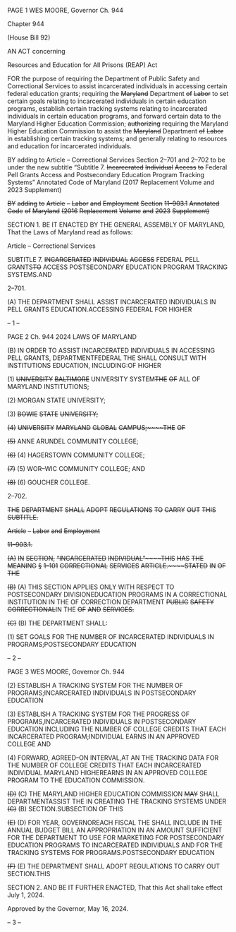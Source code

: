 PAGE 1
WES MOORE, Governor Ch. 944

Chapter 944

(House Bill 92)

AN ACT concerning

Resources and Education for All Prisons (REAP) Act

FOR the purpose of requiring the Department of Public Safety and Correctional Services
to assist incarcerated individuals in accessing certain federal education grants;
requiring the ~~Maryland~~ Department ~~of~~ ~~Labor~~ to set certain goals relating to
incarcerated individuals in certain education programs, establish certain tracking
systems relating to incarcerated individuals in certain education programs, and
forward certain data to the Maryland Higher Education Commission; ~~authorizing~~
requiring the Maryland Higher Education Commission to assist the ~~Maryland~~
Department ~~of~~ ~~Labor~~ in establishing certain tracking systems; and generally relating
to resources and education for incarcerated individuals.

BY adding to
Article – Correctional Services
Section 2–701 and 2–702 to be under the new subtitle “Subtitle 7. ~~Incarcerated~~
~~Individual~~ ~~Access~~ ~~to~~ Federal Pell Grants Access and Postsecondary Education
Program Tracking Systems”
Annotated Code of Maryland
(2017 Replacement Volume and 2023 Supplement)

~~BY~~ ~~adding~~ ~~to~~
~~Article~~ ~~–~~ ~~Labor~~ ~~and~~ ~~Employment~~
~~Section~~ ~~11–903.1~~
~~Annotated~~ ~~Code~~ ~~of~~ ~~Maryland~~
~~(2016~~ ~~Replacement~~ ~~Volume~~ ~~and~~ ~~2023~~ ~~Supplement)~~

SECTION 1. BE IT ENACTED BY THE GENERAL ASSEMBLY OF MARYLAND,
That the Laws of Maryland read as follows:

Article – Correctional Services

SUBTITLE 7. ~~INCARCERATED~~ ~~INDIVIDUAL~~ ~~ACCESS~~ FEDERAL PELL GRANTS~~TO~~
ACCESS POSTSECONDARY EDUCATION PROGRAM TRACKING SYSTEMS.AND

2–701.

(A) THE DEPARTMENT SHALL ASSIST INCARCERATED INDIVIDUALS IN
PELL GRANTS EDUCATION.ACCESSING FEDERAL FOR HIGHER

– 1 –

PAGE 2
Ch. 944 2024 LAWS OF MARYLAND

(B) IN ORDER TO ASSIST INCARCERATED INDIVIDUALS IN ACCESSING
PELL GRANTS, DEPARTMENTFEDERAL THE SHALL CONSULT WITH INSTITUTIONS
EDUCATION, INCLUDING:OF HIGHER

(1) ~~UNIVERSITY~~ ~~BALTIMORE~~ UNIVERSITY SYSTEM~~THE~~ ~~OF~~ ALL OF
MARYLAND INSTITUTIONS;

(2) MORGAN STATE UNIVERSITY;

(3) ~~BOWIE~~ ~~STATE~~ ~~UNIVERSITY;~~

~~(4)~~ ~~UNIVERSITY~~ ~~MARYLAND~~ ~~GLOBAL~~ ~~CAMPUS;~~~~THE~~ ~~OF~~

~~(5)~~ ANNE ARUNDEL COMMUNITY COLLEGE;

~~(6)~~ (4) HAGERSTOWN COMMUNITY COLLEGE;

~~(7)~~ (5) WOR–WIC COMMUNITY COLLEGE; AND

~~(8)~~ (6) GOUCHER COLLEGE.

2–702.

~~THE~~ ~~DEPARTMENT~~ ~~SHALL~~ ~~ADOPT~~ ~~REGULATIONS~~ ~~TO~~ ~~CARRY~~ ~~OUT~~ ~~THIS~~
~~SUBTITLE.~~

~~Article~~ ~~–~~ ~~Labor~~ ~~and~~ ~~Employment~~

~~11–903.1.~~

~~(A)~~ ~~IN~~ ~~SECTION,~~ ~~“INCARCERATED~~ ~~INDIVIDUAL”~~~~THIS~~ ~~HAS~~ ~~THE~~ ~~MEANING~~
~~§~~ ~~1–101~~ ~~CORRECTIONAL~~ ~~SERVICES~~ ~~ARTICLE.~~~~STATED~~ ~~IN~~ ~~OF~~ ~~THE~~

~~(B)~~ (A) THIS SECTION APPLIES ONLY WITH RESPECT TO POSTSECONDARY
DIVISIONEDUCATION PROGRAMS IN A CORRECTIONAL INSTITUTION IN THE OF
CORRECTION DEPARTMENT ~~PUBLIC~~ ~~SAFETY~~ ~~CORRECTIONAL~~IN THE ~~OF~~ ~~AND~~
~~SERVICES.~~

~~(C)~~ (B) THE DEPARTMENT SHALL:

(1) SET GOALS FOR THE NUMBER OF INCARCERATED INDIVIDUALS IN
PROGRAMS;POSTSECONDARY EDUCATION

– 2 –

PAGE 3
WES MOORE, Governor Ch. 944

(2) ESTABLISH A TRACKING SYSTEM FOR THE NUMBER OF
PROGRAMS;INCARCERATED INDIVIDUALS IN POSTSECONDARY EDUCATION

(3) ESTABLISH A TRACKING SYSTEM FOR THE PROGRESS OF
PROGRAMS,INCARCERATED INDIVIDUALS IN POSTSECONDARY EDUCATION
INCLUDING THE NUMBER OF COLLEGE CREDITS THAT EACH INCARCERATED
PROGRAM;INDIVIDUAL EARNS IN AN APPROVED COLLEGE AND

(4) FORWARD, AGREED–ON INTERVAL,AT AN THE TRACKING DATA
FOR THE NUMBER OF COLLEGE CREDITS THAT EACH INCARCERATED INDIVIDUAL
MARYLAND HIGHEREARNS IN AN APPROVED COLLEGE PROGRAM TO THE
EDUCATION COMMISSION.

~~(D)~~ (C) THE MARYLAND HIGHER EDUCATION COMMISSION ~~MAY~~ SHALL
DEPARTMENTASSIST THE IN CREATING THE TRACKING SYSTEMS UNDER
~~(C)~~ (B) SECTION.SUBSECTION OF THIS

~~(E)~~ (D) FOR YEAR, GOVERNOREACH FISCAL THE SHALL INCLUDE IN THE
ANNUAL BUDGET BILL AN APPROPRIATION IN AN AMOUNT SUFFICIENT FOR THE
DEPARTMENT TO USE FOR MARKETING FOR POSTSECONDARY EDUCATION
PROGRAMS TO INCARCERATED INDIVIDUALS AND FOR THE TRACKING SYSTEMS FOR
PROGRAMS.POSTSECONDARY EDUCATION

~~(F)~~ (E) THE DEPARTMENT SHALL ADOPT REGULATIONS TO CARRY OUT
SECTION.THIS

SECTION 2. AND BE IT FURTHER ENACTED, That this Act shall take effect July
1, 2024.

Approved by the Governor, May 16, 2024.

– 3 –